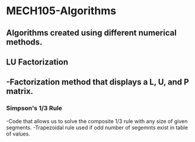 # MECH105-Algorithms
Algorithms created  using different numerical methods.
---
## LU Factorization
-Factorization method that displays a L, U, and P matrix.
---
### Simpson's 1/3 Rule
-Code that allows us to solve the composite 1/3 rule with any size of given segments.
-Trapezoidal rule used if odd number of segemnts exist in table of values.

